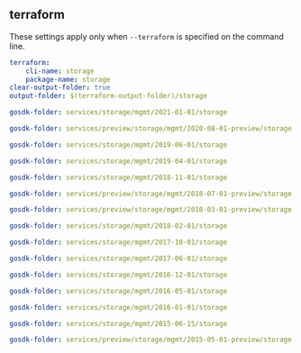 
## terraform

These settings apply only when `--terraform` is specified on the command line.

``` yaml $(terraform)
terraform:
    cli-name: storage
    package-name: storage
clear-output-folder: true
output-folder: $(terraform-output-folder)/storage
```

``` yaml $(tag) == 'package-2021-01' && $(terraform)
gosdk-folder: services/storage/mgmt/2021-01-01/storage
```

``` yaml $(tag) == 'package-2020-08-preview' && $(terraform)
gosdk-folder: services/preview/storage/mgmt/2020-08-01-preview/storage
```

``` yaml $(tag) == 'package-2019-06' && $(terraform)
gosdk-folder: services/storage/mgmt/2019-06-01/storage
```

``` yaml $(tag) == 'package-2019-04' && $(terraform)
gosdk-folder: services/storage/mgmt/2019-04-01/storage
```

``` yaml $(tag) == 'package-2018-11' && $(terraform)
gosdk-folder: services/storage/mgmt/2018-11-01/storage
```

``` yaml $(tag) == 'package-2018-07' && $(terraform)
gosdk-folder: services/preview/storage/mgmt/2018-07-01-preview/storage
```

``` yaml $(tag) == 'package-2018-03' && $(terraform)
gosdk-folder: services/preview/storage/mgmt/2018-03-01-preview/storage
```

``` yaml $(tag) == 'package-2018-02' && $(terraform)
gosdk-folder: services/storage/mgmt/2018-02-01/storage
```

``` yaml $(tag) == 'package-2017-10' && $(terraform)
gosdk-folder: services/storage/mgmt/2017-10-01/storage
```

``` yaml $(tag) == 'package-2017-06' && $(terraform)
gosdk-folder: services/storage/mgmt/2017-06-01/storage
```

``` yaml $(tag) == 'package-2016-12' && $(terraform)
gosdk-folder: services/storage/mgmt/2016-12-01/storage
```

``` yaml $(tag) == 'package-2016-05' && $(terraform)
gosdk-folder: services/storage/mgmt/2016-05-01/storage
```

``` yaml $(tag) == 'package-2016-01' && $(terraform)
gosdk-folder: services/storage/mgmt/2016-01-01/storage
```

``` yaml $(tag) == 'package-2015-06' && $(terraform)
gosdk-folder: services/storage/mgmt/2015-06-15/storage
```

``` yaml $(tag) == 'package-2015-05-preview' && $(terraform)
gosdk-folder: services/preview/storage/mgmt/2015-05-01-preview/storage
```
